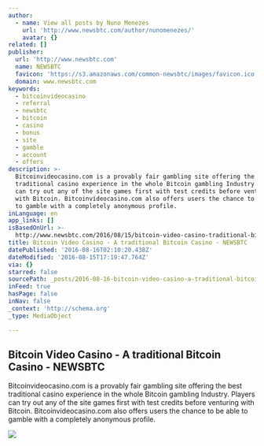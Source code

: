 ```yaml
---
author:
  - name: View all posts by Nuno Menezes
    url: 'http://www.newsbtc.com/author/nunomenezes/'
    avatar: {}
related: []
publisher:
  url: 'http://www.newsbtc.com'
  name: NEWSBTC
  favicon: 'https://s3.amazonaws.com/common-newsbtc/images/favicon.ico'
  domain: www.newsbtc.com
keywords:
  - bitcoinvideocasino
  - referral
  - newsbtc
  - bitcoin
  - casino
  - bonus
  - site
  - gamble
  - account
  - offers
description: >-
  Bitcoinvideocasino.com is a provably fair gambling site offering the best
  traditional casino experience in the whole Bitcoin gambling Industry. Players
  can try out any of the site games first with test credits before venturing
  with Bitcoin. Bitcoinvideocasino.com also offers users the chance to be able
  to gamble with a completely anonymous profile.
inLanguage: en
app_links: []
isBasedOnUrl: >-
  http://www.newsbtc.com/2016/08/15/bitcoin-video-casino-traditional-bitcoin-casino/
title: Bitcoin Video Casino - A traditional Bitcoin Casino - NEWSBTC
datePublished: '2016-08-16T02:10:20.438Z'
dateModified: '2016-08-15T17:19:47.764Z'
via: {}
starred: false
sourcePath: _posts/2016-08-16-bitcoin-video-casino-a-traditional-bitcoin-casino-newsbt.md
inFeed: true
hasPage: false
inNav: false
_context: 'http://schema.org'
_type: MediaObject

---
```

<article style=""><h1>Bitcoin Video Casino - A traditional Bitcoin Casino - NEWSBTC</h1><p>Bitcoinvideocasino.com is a provably fair gambling site offering the best traditional casino experience in the whole Bitcoin gambling Industry. Players can try out any of the site games first with test credits before venturing with Bitcoin. Bitcoinvideocasino.com also offers users the chance to be able to gamble with a completely anonymous profile.</p><img src="http://s3.amazonaws.com/main-newsbtc-images/2015/01/12065240/bvc_856x379_main-bitcoin-video-casino-banner-15012016.jpg" /></article>